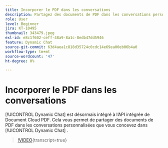 ```yaml
---
title: Incorporer le PDF dans les conversations
description: Partagez des documents de PDF dans les conversations personnalisées que vous concevez dans Dynamic Chat.
role: User
level: Beginner
jira: KT-10495
thumbnail: 343479.jpeg
exl-id: e8c1f602-ceff-48a9-8a1c-8edb47dd5946
feature: Dynamic Chat
source-git-commit: 63d4aea1c818d35724c0cdc14e69ea00eb06b4a0
workflow-type: tm+mt
source-wordcount: '47'
ht-degree: 0%

---
```


# Incorporer le PDF dans les conversations

[!UICONTROL Dynamic Chat]  est désormais intégré à l’API intégrée de Document Cloud PDF. Cela vous permet de partager des documents de PDF dans les conversations personnalisées que vous concevez dans [!UICONTROL Dynamic Chat] .

>[!VIDEO](https://video.tv.adobe.com/v/343479/?quality=12&learn=on){transcript=true}
